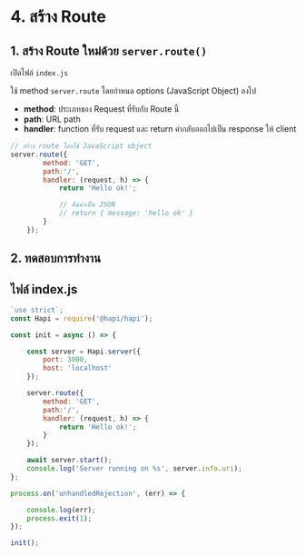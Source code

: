 
# 4. สร้าง Route 

## 1. สร้าง Route ใหม่ด้วย `server.route()`

เปิดไฟล์ `index.js`

ใช้ method `server.route` โดยกำหนด options (JavaScript Object) ลงไป

- **method**: ประเภทของ Request ที่รับกับ Route นี้
- **path**: URL path 
- **handler**: function ที่รับ request และ return ค่ากลับออกไปเป็น response ให้ client 

```js
// สร้าง route โดยใช้ JavaScript object 
server.route({
        method: 'GET',
        path:'/',
        handler: (request, h) => {
            return 'Hello ok!';

            // คืนค่าเป็น JSON
            // return { message: 'hello ok' }
        }
    });
```

## 2. ทดสอบการทำงาน

## ไฟล์ index.js

```js
`use strict`;
const Hapi = require('@hapi/hapi');

const init = async () => {

    const server = Hapi.server({
        port: 3000,
        host: 'localhost'
    });

    server.route({
        method: 'GET',
        path:'/',
        handler: (request, h) => {
            return 'Hello ok!';
        }
    });

    await server.start();
    console.log('Server running on %s', server.info.uri);
};

process.on('unhandledRejection', (err) => {

    console.log(err);
    process.exit(1);
});

init();
```